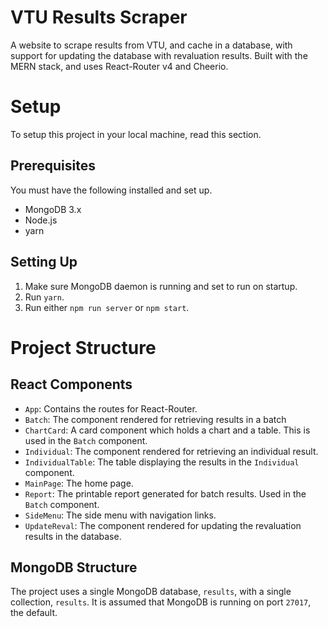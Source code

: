 # VTU Results Scraper
A website to scrape results from VTU, and cache in a database, with support for updating the database with revaluation results. Built with the MERN stack, and uses React-Router v4 and Cheerio.  

# Setup
To setup this project in your local machine, read this section.

## Prerequisites
You must have the following installed and set up.
* MongoDB 3.x
* Node.js
* yarn

## Setting Up
1. Make sure MongoDB daemon is running and set to run on startup.
2. Run `yarn`.
3. Run either `npm run server` or `npm start`.

# Project Structure
## React Components
* `App`: Contains the routes for React-Router.
* `Batch`: The component rendered for retrieving results in a batch
* `ChartCard`: A card component which holds a chart and a table. This is used in the `Batch` component.
* `Individual`: The component rendered for retrieving an individual result.
* `IndividualTable`: The table displaying the results in the `Individual` component.
* `MainPage`: The home page.
* `Report`: The printable report generated for batch results. Used in the `Batch` component.
* `SideMenu`: The side menu with navigation links.
* `UpdateReval`: The component rendered for updating the revaluation results in the database.

## MongoDB Structure
The project uses a single MongoDB database, `results`, with a single collection, `results`. It is assumed that MongoDB is running on port `27017`, the default.